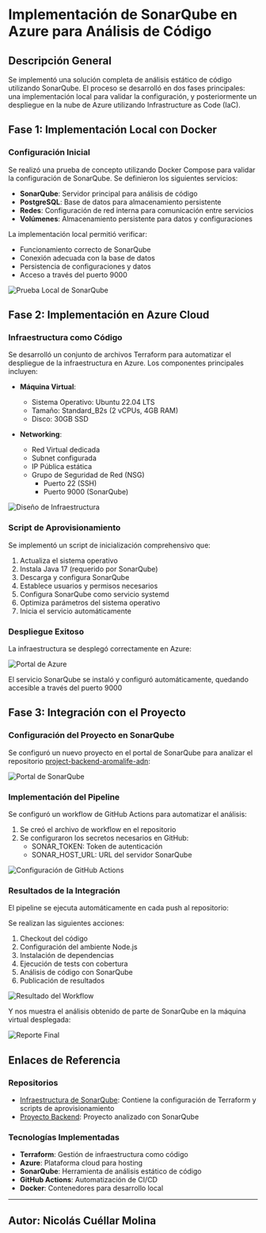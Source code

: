 # Implementación de SonarQube en Azure para Análisis de Código

## Descripción General
Se implementó una solución completa de análisis estático de código utilizando SonarQube. El proceso se desarrolló en dos fases principales: una implementación local para validar la configuración, y posteriormente un despliegue en la nube de Azure utilizando Infrastructure as Code (IaC).

## Fase 1: Implementación Local con Docker

### Configuración Inicial
Se realizó una prueba de concepto utilizando Docker Compose para validar la configuración de SonarQube. Se definieron los siguientes servicios:

- **SonarQube**: Servidor principal para análisis de código
- **PostgreSQL**: Base de datos para almacenamiento persistente
- **Redes**: Configuración de red interna para comunicación entre servicios
- **Volúmenes**: Almacenamiento persistente para datos y configuraciones

La implementación local permitió verificar:
- Funcionamiento correcto de SonarQube
- Conexión adecuada con la base de datos
- Persistencia de configuraciones y datos
- Acceso a través del puerto 9000

![Prueba Local de SonarQube](images/local.png)

## Fase 2: Implementación en Azure Cloud

### Infraestructura como Código
Se desarrolló un conjunto de archivos Terraform para automatizar el despliegue de la infraestructura en Azure. Los componentes principales incluyen:

- **Máquina Virtual**:
  - Sistema Operativo: Ubuntu 22.04 LTS
  - Tamaño: Standard_B2s (2 vCPUs, 4GB RAM)
  - Disco: 30GB SSD

- **Networking**:
  - Red Virtual dedicada
  - Subnet configurada
  - IP Pública estática
  - Grupo de Seguridad de Red (NSG)
    - Puerto 22 (SSH)
    - Puerto 9000 (SonarQube)

![Diseño de Infraestructura](images/infra-vm.png)

### Script de Aprovisionamiento
Se implementó un script de inicialización comprehensivo que:

1. Actualiza el sistema operativo
2. Instala Java 17 (requerido por SonarQube)
3. Descarga y configura SonarQube
4. Establece usuarios y permisos necesarios
5. Configura SonarQube como servicio systemd
6. Optimiza parámetros del sistema operativo
7. Inicia el servicio automáticamente

### Despliegue Exitoso
La infraestructura se desplegó correctamente en Azure:

![Portal de Azure](images/azure-portal.png)

El servicio SonarQube se instaló y configuró automáticamente, quedando accesible a través del puerto 9000

## Fase 3: Integración con el Proyecto

### Configuración del Proyecto en SonarQube
Se configuró un nuevo proyecto en el portal de SonarQube para analizar el repositorio [project-backend-aromalife-adn](https://github.com/Nicolas-CM/project-to-be-analyzed-sonar):

![Portal de SonarQube](images/sonar-portal.png)

### Implementación del Pipeline
Se configuró un workflow de GitHub Actions para automatizar el análisis:

1. Se creó el archivo de workflow en el repositorio
2. Se configuraron los secretos necesarios en GitHub:
   - SONAR_TOKEN: Token de autenticación
   - SONAR_HOST_URL: URL del servidor SonarQube

![Configuración de GitHub Actions](images/step-actions-sonar.png)

### Resultados de la Integración
El pipeline se ejecuta automáticamente en cada push al repositorio:

Se realizan las siguientes acciones:
1. Checkout del código
2. Configuración del ambiente Node.js
3. Instalación de dependencias
4. Ejecución de tests con cobertura
5. Análisis de código con SonarQube
6. Publicación de resultados

![Resultado del Workflow](images/result-workflow.png)

Y nos muestra el análisis obtenido de parte de SonarQube en la máquina virtual desplegada:

![Reporte Final](images/sonar-in-vm.png)

## Enlaces de Referencia

### Repositorios
- [Infraestructura de SonarQube](https://github.com/Nicolas-CM/sonarQube-VM): Contiene la configuración de Terraform y scripts de aprovisionamiento
- [Proyecto Backend](https://github.com/Nicolas-CM/project-to-be-analyzed-sonar): Proyecto analizado con SonarQube

### Tecnologías Implementadas
- **Terraform**: Gestión de infraestructura como código
- **Azure**: Plataforma cloud para hosting
- **SonarQube**: Herramienta de análisis estático de código
- **GitHub Actions**: Automatización de CI/CD
- **Docker**: Contenedores para desarrollo local

---

## Autor: Nicolás Cuéllar Molina